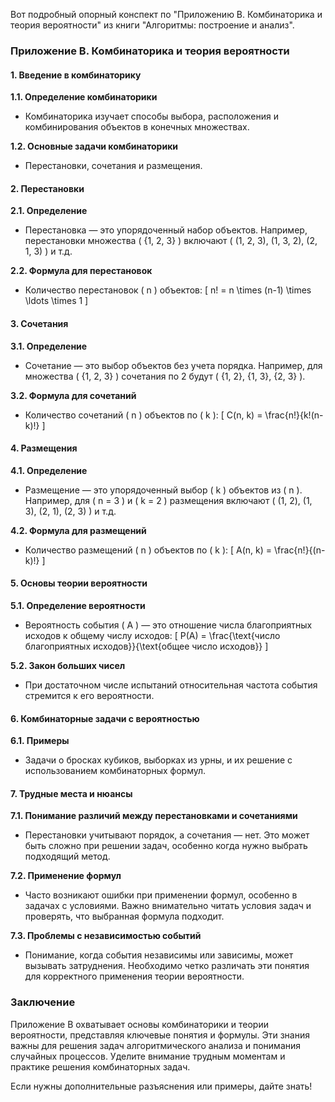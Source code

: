 Вот подробный опорный конспект по "Приложению В. Комбинаторика и теория вероятности" из книги "Алгоритмы: построение и анализ".

### Приложение В. Комбинаторика и теория вероятности

#### 1. Введение в комбинаторику

**1.1. Определение комбинаторики**
- Комбинаторика изучает способы выбора, расположения и комбинирования объектов в конечных множествах. 

**1.2. Основные задачи комбинаторики**
- Перестановки, сочетания и размещения.

#### 2. Перестановки

**2.1. Определение**
- Перестановка — это упорядоченный набор объектов. Например, перестановки множества \( \{1, 2, 3\} \) включают \( (1, 2, 3), (1, 3, 2), (2, 1, 3) \) и т.д.

**2.2. Формула для перестановок**
- Количество перестановок \( n \) объектов:
  \[
  n! = n \times (n-1) \times \ldots \times 1
  \]

#### 3. Сочетания

**3.1. Определение**
- Сочетание — это выбор объектов без учета порядка. Например, для множества \( \{1, 2, 3\} \) сочетания по 2 будут \( \{1, 2\}, \{1, 3\}, \{2, 3\} \).

**3.2. Формула для сочетаний**
- Количество сочетаний \( n \) объектов по \( k \):
  \[
  C(n, k) = \frac{n!}{k!(n-k)!}
  \]

#### 4. Размещения

**4.1. Определение**
- Размещение — это упорядоченный выбор \( k \) объектов из \( n \). Например, для \( n = 3 \) и \( k = 2 \) размещения включают \( (1, 2), (1, 3), (2, 1), (2, 3) \) и т.д.

**4.2. Формула для размещений**
- Количество размещений \( n \) объектов по \( k \):
  \[
  A(n, k) = \frac{n!}{(n-k)!}
  \]

#### 5. Основы теории вероятности

**5.1. Определение вероятности**
- Вероятность события \( A \) — это отношение числа благоприятных исходов к общему числу исходов:
  \[
  P(A) = \frac{\text{число благоприятных исходов}}{\text{общее число исходов}}
  \]

**5.2. Закон больших чисел**
- При достаточном числе испытаний относительная частота события стремится к его вероятности.

#### 6. Комбинаторные задачи с вероятностью

**6.1. Примеры**
- Задачи о бросках кубиков, выборках из урны, и их решение с использованием комбинаторных формул.

#### 7. Трудные места и нюансы

**7.1. Понимание различий между перестановками и сочетаниями**
- Перестановки учитывают порядок, а сочетания — нет. Это может быть сложно при решении задач, особенно когда нужно выбрать подходящий метод.

**7.2. Применение формул**
- Часто возникают ошибки при применении формул, особенно в задачах с условиями. Важно внимательно читать условия задач и проверять, что выбранная формула подходит.

**7.3. Проблемы с независимостью событий**
- Понимание, когда события независимы или зависимы, может вызывать затруднения. Необходимо четко различать эти понятия для корректного применения теории вероятности.

### Заключение
Приложение В охватывает основы комбинаторики и теории вероятности, представляя ключевые понятия и формулы. Эти знания важны для решения задач алгоритмического анализа и понимания случайных процессов. Уделите внимание трудным моментам и практике решения комбинаторных задач.

Если нужны дополнительные разъяснения или примеры, дайте знать!